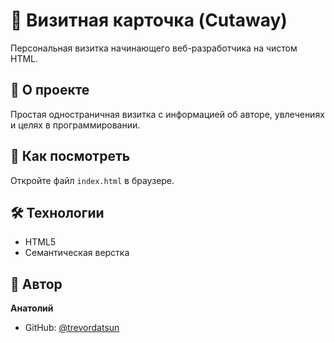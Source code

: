 # 🎯 Визитная карточка (Cutaway)

Персональная визитка начинающего веб-разработчика на чистом HTML.

## 📌 О проекте

Простая одностраничная визитка с информацией об авторе, увлечениях и целях в программировании.

## 🚀 Как посмотреть

Откройте файл `index.html` в браузере.

## 🛠️ Технологии

- HTML5
- Семантическая верстка

## 👤 Автор

**Анатолий** 
- GitHub: [@trevordatsun](https://github.com/trevordatsun)
